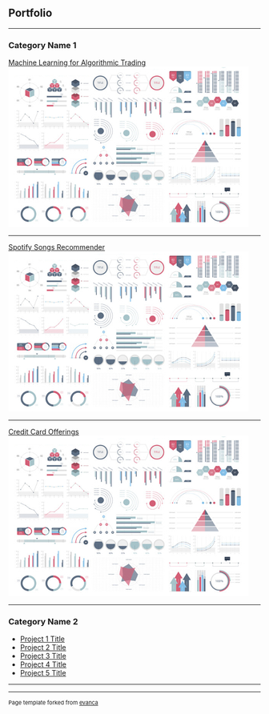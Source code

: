 ## Portfolio

---

### Category Name 1 

[Machine Learning for Algorithmic Trading](/sample_page)
<img src="images/dummy_thumbnail.jpg?raw=true"/>

---
[Spotify Songs Recommender](/pdf/sample_presentation.pdf)
<img src="images/dummy_thumbnail.jpg?raw=true"/>

---
[Credit Card Offerings](http://example.com/)
<img src="images/dummy_thumbnail.jpg?raw=true"/>

---

### Category Name 2

- [Project 1 Title](http://example.com/)
- [Project 2 Title](http://example.com/)
- [Project 3 Title](http://example.com/)
- [Project 4 Title](http://example.com/)
- [Project 5 Title](http://example.com/)

---




---
<p style="font-size:11px">Page template forked from <a href="https://github.com/evanca/quick-portfolio">evanca</a></p>
<!-- Remove above link if you don't want to attibute -->
